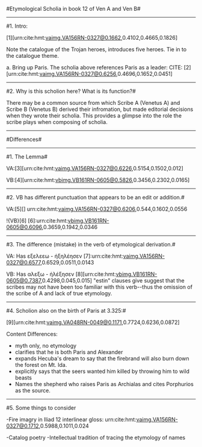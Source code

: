 #Etymological Scholia in book 12 of Ven A and Ven B#

_________

#1. Intro: 

[1][urn:cite:hmt:vaimg.VA156RN-0327@0.1662,0.4102,0.4665,0.1826]

Note the catalogue of the Trojan heroes, introduces five heroes. Tie in to the catalogue theme.

a. Bring up Paris. The scholia above references Paris as a leader: CITE: [2][urn:cite:hmt:vaimg.VA156RN-0327@0.6256,0.4696,0.1652,0.0451]

_________

#2. Why is this scholion here? What is its function?#

There may be a common source from which Scribe A (Venetus A) and Scribe B (Venetus B) derived their infromation, but made editorial decisions when they wrote their scholia. This provides a glimpse into the role the scribe plays when composing of scholia. 

_________

#Differences#

_________

#1. The Lemma#

VA:[3][urn:cite:hmt:vaimg.VA156RN-0327@0.6226,0.5154,0.1502,0.012]

VB:[4][urn:cite:hmt:vbimg.VB161RN-0605@0.5826,0.3456,0.2302,0.0165]

_________

#2. VB has different punctuation that appears to be an edit or addition.#

VA:[5][] urn:cite:hmt:vaimg.VA156RN-0327@0.6206,0.544,0.1602,0.0556

!{VB}[6] 
[6]:urn:cite:hmt:vbimg.VB161RN-0605@0.6096,0.3659,0.1942,0.0346

_________

#3. The difference (mistake) in the verb of etymological derivation.#

VA: Has εξελεεω - ἠξηλέησεν [7]:urn:cite:hmt:vaimg.VA156RN-0327@0.6577,0.6529,0.0511,0.0143

VB: Has αλεξω - ἠλέξησεν [8][urn:cite:hmt:vbimg.VB161RN-0605@0.7387,0.4298,0.045,0.015] 
"estin" clauses give suggest that the scribes may not have been too familiar with this verb--thus the omission of the scribe of A and lack of true etymology.

_________

#4. Scholion also on the birth of Paris at 3.325:#

[9][urn:cite:hmt:vaimg.VA048RN-0049@0.1171,0.7724,0.6236,0.0872]

Content Differences:

- myth only, no etymology
- clarifies that he is both Paris and Alexander
- expands Hecuba's dream to say that the firebrand will also burn down the forest on Mt. Ida.
- explicitly says that the seers wanted him killed by throwing him to wild beasts
- Names the shepherd who raises Paris as Archialas and cites Porphurios as the source.

_________

#5. Some things to consider

-Fire imagry in Iliad 12
interlinear gloss:  urn:cite:hmt:vaimg.VA156RN-0327@0.1712,0.5988,0.1011,0.024

-Catalog poetry
-Intellectual tradition of tracing the etymology of names

